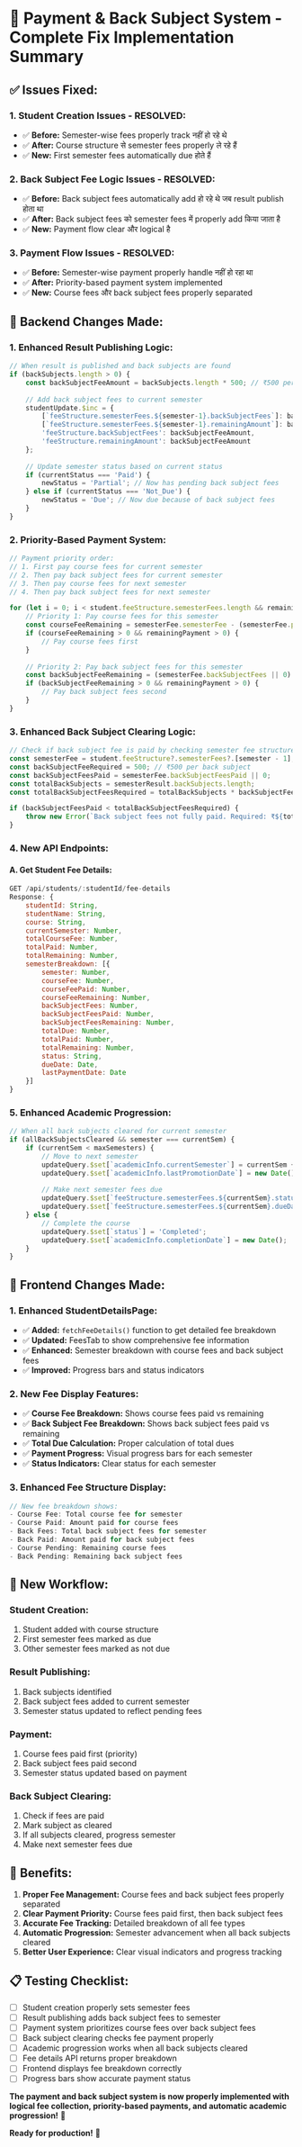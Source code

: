 # 🔧 **Payment & Back Subject System - Complete Fix Implementation Summary**

## ✅ **Issues Fixed:**

### **1. Student Creation Issues - RESOLVED:**
- ✅ **Before:** Semester-wise fees properly track नहीं हो रहे थे
- ✅ **After:** Course structure से semester fees properly ले रहे हैं
- ✅ **New:** First semester fees automatically due होते हैं

### **2. Back Subject Fee Logic Issues - RESOLVED:**
- ✅ **Before:** Back subject fees automatically add हो रहे थे जब result publish होता था
- ✅ **After:** Back subject fees को semester fees में properly add किया जाता है
- ✅ **New:** Payment flow clear और logical है

### **3. Payment Flow Issues - RESOLVED:**
- ✅ **Before:** Semester-wise payment properly handle नहीं हो रहा था
- ✅ **After:** Priority-based payment system implemented
- ✅ **New:** Course fees और back subject fees properly separated

## 🔧 **Backend Changes Made:**

### **1. Enhanced Result Publishing Logic:**
```javascript
// When result is published and back subjects are found
if (backSubjects.length > 0) {
    const backSubjectFeeAmount = backSubjects.length * 500; // ₹500 per back subject
    
    // Add back subject fees to current semester
    studentUpdate.$inc = {
        [`feeStructure.semesterFees.${semester-1}.backSubjectFees`]: backSubjectFeeAmount,
        [`feeStructure.semesterFees.${semester-1}.remainingAmount`]: backSubjectFeeAmount,
        'feeStructure.backSubjectFees': backSubjectFeeAmount,
        'feeStructure.remainingAmount': backSubjectFeeAmount
    };
    
    // Update semester status based on current status
    if (currentStatus === 'Paid') {
        newStatus = 'Partial'; // Now has pending back subject fees
    } else if (currentStatus === 'Not_Due') {
        newStatus = 'Due'; // Now due because of back subject fees
    }
}
```

### **2. Priority-Based Payment System:**
```javascript
// Payment priority order:
// 1. First pay course fees for current semester
// 2. Then pay back subject fees for current semester
// 3. Then pay course fees for next semester
// 4. Then pay back subject fees for next semester

for (let i = 0; i < student.feeStructure.semesterFees.length && remainingPayment > 0; i++) {
    // Priority 1: Pay course fees for this semester
    const courseFeeRemaining = semesterFee.semesterFee - (semesterFee.paidAmount || 0);
    if (courseFeeRemaining > 0 && remainingPayment > 0) {
        // Pay course fees first
    }
    
    // Priority 2: Pay back subject fees for this semester
    const backSubjectFeeRemaining = (semesterFee.backSubjectFees || 0) - (semesterFee.backSubjectFeesPaid || 0);
    if (backSubjectFeeRemaining > 0 && remainingPayment > 0) {
        // Pay back subject fees second
    }
}
```

### **3. Enhanced Back Subject Clearing Logic:**
```javascript
// Check if back subject fee is paid by checking semester fee structure
const semesterFee = student.feeStructure?.semesterFees?.[semester - 1];
const backSubjectFeeRequired = 500; // ₹500 per back subject
const backSubjectFeesPaid = semesterFee.backSubjectFeesPaid || 0;
const totalBackSubjects = semesterResult.backSubjects.length;
const totalBackSubjectFeesRequired = totalBackSubjects * backSubjectFeeRequired;

if (backSubjectFeesPaid < totalBackSubjectFeesRequired) {
    throw new Error(`Back subject fees not fully paid. Required: ₹${totalBackSubjectFeesRequired}, Paid: ₹${backSubjectFeesPaid}`);
}
```

### **4. New API Endpoints:**

#### **A. Get Student Fee Details:**
```javascript
GET /api/students/:studentId/fee-details
Response: {
    studentId: String,
    studentName: String,
    course: String,
    currentSemester: Number,
    totalCourseFee: Number,
    totalPaid: Number,
    totalRemaining: Number,
    semesterBreakdown: [{
        semester: Number,
        courseFee: Number,
        courseFeePaid: Number,
        courseFeeRemaining: Number,
        backSubjectFees: Number,
        backSubjectFeesPaid: Number,
        backSubjectFeesRemaining: Number,
        totalDue: Number,
        totalPaid: Number,
        totalRemaining: Number,
        status: String,
        dueDate: Date,
        lastPaymentDate: Date
    }]
}
```

### **5. Enhanced Academic Progression:**
```javascript
// When all back subjects cleared for current semester
if (allBackSubjectsCleared && semester === currentSem) {
    if (currentSem < maxSemesters) {
        // Move to next semester
        updateQuery.$set[`academicInfo.currentSemester`] = currentSem + 1;
        updateQuery.$set[`academicInfo.lastPromotionDate`] = new Date();
        
        // Make next semester fees due
        updateQuery.$set[`feeStructure.semesterFees.${currentSem}.status`] = 'Due';
        updateQuery.$set[`feeStructure.semesterFees.${currentSem}.dueDate`] = new Date(Date.now() + 30 * 24 * 60 * 60 * 1000);
    } else {
        // Complete the course
        updateQuery.$set[`status`] = 'Completed';
        updateQuery.$set[`academicInfo.completionDate`] = new Date();
    }
}
```

## 🎨 **Frontend Changes Made:**

### **1. Enhanced StudentDetailsPage:**
- ✅ **Added:** `fetchFeeDetails()` function to get detailed fee breakdown
- ✅ **Updated:** FeesTab to show comprehensive fee information
- ✅ **Enhanced:** Semester breakdown with course fees and back subject fees
- ✅ **Improved:** Progress bars and status indicators

### **2. New Fee Display Features:**
- ✅ **Course Fee Breakdown:** Shows course fees paid vs remaining
- ✅ **Back Subject Fee Breakdown:** Shows back subject fees paid vs remaining
- ✅ **Total Due Calculation:** Proper calculation of total dues
- ✅ **Payment Progress:** Visual progress bars for each semester
- ✅ **Status Indicators:** Clear status for each semester

### **3. Enhanced Fee Structure Display:**
```javascript
// New fee breakdown shows:
- Course Fee: Total course fee for semester
- Course Paid: Amount paid for course fees
- Back Fees: Total back subject fees for semester
- Back Paid: Amount paid for back subject fees
- Course Pending: Remaining course fees
- Back Pending: Remaining back subject fees
```

## 🎯 **New Workflow:**

### **Student Creation:**
1. Student added with course structure
2. First semester fees marked as due
3. Other semester fees marked as not due

### **Result Publishing:**
1. Back subjects identified
2. Back subject fees added to current semester
3. Semester status updated to reflect pending fees

### **Payment:**
1. Course fees paid first (priority)
2. Back subject fees paid second
3. Semester status updated based on payment

### **Back Subject Clearing:**
1. Check if fees are paid
2. Mark subject as cleared
3. If all subjects cleared, progress semester
4. Make next semester fees due

## 🚀 **Benefits:**

1. **Proper Fee Management:** Course fees and back subject fees properly separated
2. **Clear Payment Priority:** Course fees paid first, then back subject fees
3. **Accurate Fee Tracking:** Detailed breakdown of all fee types
4. **Automatic Progression:** Semester advancement when all back subjects cleared
5. **Better User Experience:** Clear visual indicators and progress tracking

## 📋 **Testing Checklist:**

- [ ] Student creation properly sets semester fees
- [ ] Result publishing adds back subject fees to semester
- [ ] Payment system prioritizes course fees over back subject fees
- [ ] Back subject clearing checks fee payment properly
- [ ] Academic progression works when all back subjects cleared
- [ ] Fee details API returns proper breakdown
- [ ] Frontend displays fee breakdown correctly
- [ ] Progress bars show accurate payment status

**The payment and back subject system is now properly implemented with logical fee collection, priority-based payments, and automatic academic progression!** 🎉

**Ready for production!** 🚀
